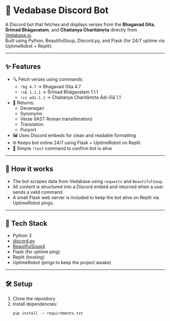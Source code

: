 
# 📖 Vedabase Discord Bot

A Discord bot that fetches and displays verses from the **Bhagavad Gita**, **Śrīmad Bhāgavatam**, and **Chaitanya Charitāmṛta** directly from [Vedabase.io](https://vedabase.io/).  
Built using Python, BeautifulSoup, Discord.py, and Flask (for 24/7 uptime via UptimeRobot + Replit).

---

## ✨ Features

- 🔍 Fetch verses using commands:
  - `!bg 4.7` → Bhagavad Gita 4.7
  - `!sb 1.1.1` → Śrīmad Bhāgavatam 1.1.1
  - `!cc adi.1.1` → Chaitanya Charitāmṛta Ādi-līlā 1.1
- 📜 Returns:
  - Devanagari
  - Synonyms
  - Verse (IAST Roman transliteration)
  - Translation
  - Purport
- 🖼️ Uses Discord embeds for clean and readable formatting
- 🌐 Keeps bot online 24/7 using Flask + UptimeRobot on Replit
- 🙏 Simple `!test` command to confirm bot is alive

---

## 🚀 How it works

- The bot scrapes data from Vedabase using `requests` and `BeautifulSoup`.
- All content is structured into a Discord embed and returned when a user sends a valid command.
- A small Flask web server is included to keep the bot alive on Replit via UptimeRobot pings.

---

## 🔧 Tech Stack

- Python 3
- [discord.py](https://github.com/Rapptz/discord.py)
- [BeautifulSoup4](https://pypi.org/project/beautifulsoup4/)
- Flask (for uptime ping)
- Replit (hosting)
- UptimeRobot (pings to keep the project awake)

---

## 🛠️ Setup

1. Clone the repository
2. Install dependencies:
   ```bash
   pip install -r requirements.txt
